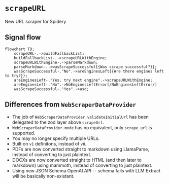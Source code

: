 # `scrapeURL`
New URL scraper for Spidery

## Signal flow
```mermaid
flowchart TD;
    scrapeURL-.->buildFallbackList;
    buildFallbackList-.->scrapeURLWithEngine;
    scrapeURLWithEngine-.->parseMarkdown;
    parseMarkdown-.->wasScrapeSuccessful{{Was scrape successful?}};
    wasScrapeSuccessful-."No".->areEnginesLeft{{Are there engines left to try?}};
    areEnginesLeft-."Yes, try next engine".->scrapeURLWithEngine;
    areEnginesLeft-."No".->NoEnginesLeftError[/NoEnginesLeftError/]
    wasScrapeSuccessful-."Yes".->asd;
```

## Differences from `WebScraperDataProvider`
 - The job of `WebScraperDataProvider.validateInitialUrl` has been delegated to the zod layer above `scrapeUrl`.
 - `WebScraperDataProvider.mode` has no equivalent, only `scrape_url` is supported.
 - You may no longer specify multiple URLs.
 - Built on `v1` definitons, instead of `v0`.
 - PDFs are now converted straight to markdown using LlamaParse, instead of converting to just plaintext.
 - DOCXs are now converted straight to HTML (and then later to markdown) using mammoth, instead of converting to just plaintext.
 - Using new JSON Schema OpenAI API -- schema fails with LLM Extract will be basically non-existant.
        